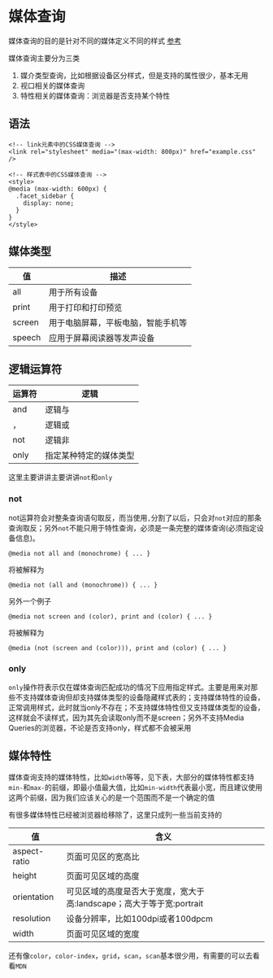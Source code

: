 # 媒体查询
媒体查询的目的是针对不同的媒体定义不同的样式 [参考](https://developer.mozilla.org/en-US/docs/Web/CSS/Media_Queries/Using_media_queries#Logical_operators)

媒体查询主要分为三类
1. 媒介类型查询，比如根据设备区分样式，但是支持的属性很少，基本无用
2. 视口相关的媒体查询
3. 特性相关的媒体查询：浏览器是否支持某个特性

## 语法

```
<!-- link元素中的CSS媒体查询 -->
<link rel="stylesheet" media="(max-width: 800px)" href="example.css" />

<!-- 样式表中的CSS媒体查询 -->
<style>
@media (max-width: 600px) {
  .facet_sidebar {
    display: none;
  }
}
</style>
```

## 媒体类型

| 值 | 描述 |
| --- | --- |
| all | 用于所有设备 |
| print | 用于打印和打印预览 |
| screen | 用于电脑屏幕，平板电脑，智能手机等 |
| speech |  应用于屏幕阅读器等发声设备|


## 逻辑运算符

| 运算符 | 逻辑 |
| --- | --- |
| and | 逻辑与 |
| ， | 逻辑或 |
| not | 逻辑非 |
| only | 指定某种特定的媒体类型 |


这里主要讲讲主要讲讲`not`和`only`

### not
not运算符会对整条查询语句取反，而当使用`,`分割了以后，只会对`not`对应的那条查询取反；另外`not`不能只用于特性查询，必须是一条完整的媒体查询(必须指定设备信息)。


```
@media not all and (monochrome) { ... }
```
将被解释为

```
@media not (all and (monochrome)) { ... }
```

另外一个例子

```
@media not screen and (color), print and (color) { ... }
```
将被解释为

```
@media (not (screen and (color))), print and (color) { ... }
```
### only
`only`操作符表示仅在媒体查询匹配成功的情况下应用指定样式。主要是用来对那些不支持媒体查询但却支持媒体类型的设备隐藏样式表的；支持媒体特性的设备，正常调用样式，此时就当only不存在；不支持媒体特性但又支持媒体类型的设备，这样就会不读样式，因为其先会读取only而不是screen；另外不支持Media Queries的浏览器，不论是否支持only，样式都不会被采用

## 媒体特性
媒体查询支持的媒体特性，比如`width`等等，见下表，大部分的媒体特性都支持`min-`和`max-`的前缀，即最小值最大值，比如`min-width`代表最小宽，而且建议使用这两个前缀，因为我们应该关心的是一个范围而不是一个确定的值

有很多媒体特性已经被浏览器给移除了，这里只成列一些当前支持的

| 值 | 含义 |
| --- | --- |
| aspect-ratio | 页面可见区的宽高比 |
|  height | 页面可见区域的高度 |
| orientation | 可见区域的高度是否大于宽度，宽大于高:landscape；高大于等于宽:portrait |
|  resolution | 设备分辨率，比如100dpi或者100dpcm |
| width | 页面可见区域的宽度 |

还有像`color`，`color-index`，`grid`，`scan`，`scan`基本很少用，有需要的可以去看看`MDN`


